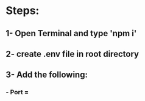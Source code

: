 # Steps:

## 1- Open Terminal and type 'npm i'
## 2- create .env file in root directory
## 3- Add the following:
   ### - Port = <Your Port>
